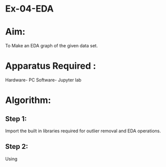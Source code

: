 # Ex-04-EDA
# Aim:
 To Make an EDA graph of the given data set.
# Apparatus Required :
 Hardware- PC
 Software- Jupyter lab
# Algorithm:
## Step 1:
Import the built in libraries required for outlier removal and EDA operations.
## Step 2:
Using 